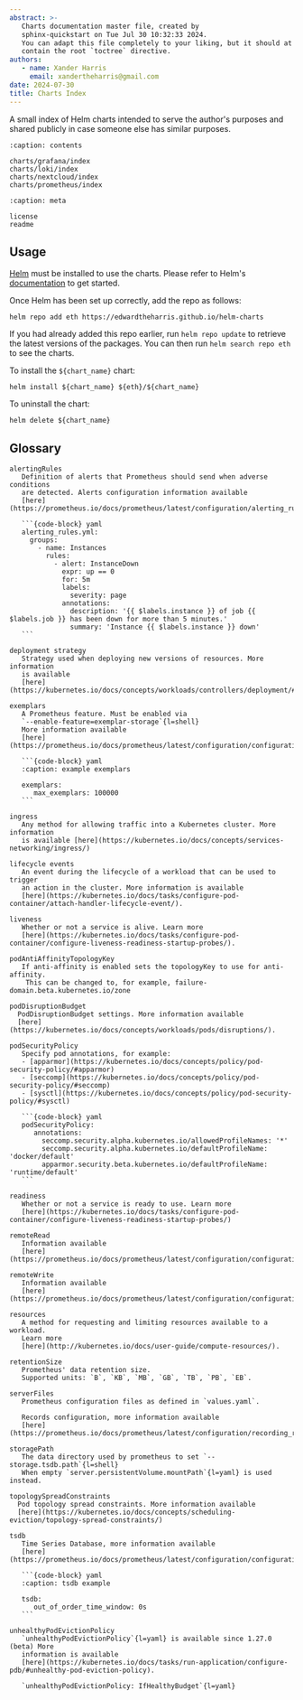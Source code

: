 ```yaml
---
abstract: >-
   Charts documentation master file, created by
   sphinx-quickstart on Tue Jul 30 10:32:33 2024.
   You can adapt this file completely to your liking, but it should at least
   contain the root `toctree` directive.
authors:
   - name: Xander Harris
     email: xandertheharris@gmail.com
date: 2024-07-30
title: Charts Index
---
```


A small index of Helm charts intended to serve the author's purposes and shared
publicly in case someone else has similar purposes.

```{toctree}
:caption: contents

charts/grafana/index
charts/loki/index
charts/nextcloud/index
charts/prometheus/index
```

```{toctree}
:caption: meta

license
readme
```

## Usage

[Helm](https://helm.sh) must be installed to use the charts.  Please refer to
Helm's [documentation](https://helm.sh/docs) to get started.

Once Helm has been set up correctly, add the repo as follows:

```shell
helm repo add eth https://edwardtheharris.github.io/helm-charts
```

If you had already added this repo earlier, run `helm repo update` to retrieve
the latest versions of the packages.  You can then run `helm search repo
eth` to see the charts.

To install the `${chart_name}` chart:

```shell
helm install ${chart_name} ${eth}/${chart_name}
```

To uninstall the chart:

```shell
helm delete ${chart_name}
```

## Glossary

````{glossary}
alertingRules
   Definition of alerts that Prometheus should send when adverse conditions
   are detected. Alerts configuration information available
   [here](https://prometheus.io/docs/prometheus/latest/configuration/alerting_rules/).

   ```{code-block} yaml
   alerting_rules.yml:
     groups:
       - name: Instances
         rules:
           - alert: InstanceDown
             expr: up == 0
             for: 5m
             labels:
               severity: page
             annotations:
               description: '{{ $labels.instance }} of job {{ $labels.job }} has been down for more than 5 minutes.'
               summary: 'Instance {{ $labels.instance }} down'
   ```

deployment strategy
   Strategy used when deploying new versions of resources. More information
   is available
   [here](https://kubernetes.io/docs/concepts/workloads/controllers/deployment/#strategy).

exemplars
   A Prometheus feature. Must be enabled via
   `--enable-feature=exemplar-storage`{l=shell}
   More information available
   [here](https://prometheus.io/docs/prometheus/latest/configuration/configuration/#exemplars)

   ```{code-block} yaml
   :caption: example exemplars

   exemplars:
      max_exemplars: 100000
   ```

ingress
   Any method for allowing traffic into a Kubernetes cluster. More information
   is available [here](https://kubernetes.io/docs/concepts/services-networking/ingress/)

lifecycle events
   An event during the lifecycle of a workload that can be used to trigger
   an action in the cluster. More information is available
   [here](https://kubernetes.io/docs/tasks/configure-pod-container/attach-handler-lifecycle-event/).

liveness
   Whether or not a service is alive. Learn more
   [here](https://kubernetes.io/docs/tasks/configure-pod-container/configure-liveness-readiness-startup-probes/).

podAntiAffinityTopologyKey
   If anti-affinity is enabled sets the topologyKey to use for anti-affinity.
    This can be changed to, for example, failure-domain.beta.kubernetes.io/zone

podDisruptionBudget
  PodDisruptionBudget settings. More information available
  [here](https://kubernetes.io/docs/concepts/workloads/pods/disruptions/).

podSecurityPolicy
   Specify pod annotations, for example:
   - [apparmor](https://kubernetes.io/docs/concepts/policy/pod-security-policy/#apparmor)
   - [seccomp](https://kubernetes.io/docs/concepts/policy/pod-security-policy/#seccomp)
   - [sysctl](https://kubernetes.io/docs/concepts/policy/pod-security-policy/#sysctl)

   ```{code-block} yaml
   podSecurityPolicy:
      annotations:
        seccomp.security.alpha.kubernetes.io/allowedProfileNames: '*'
        seccomp.security.alpha.kubernetes.io/defaultProfileName: 'docker/default'
        apparmor.security.beta.kubernetes.io/defaultProfileName: 'runtime/default'
   ```

readiness
   Whether or not a service is ready to use. Learn more
   [here](https://kubernetes.io/docs/tasks/configure-pod-container/configure-liveness-readiness-startup-probes/)

remoteRead
   Information available
   [here](https://prometheus.io/docs/prometheus/latest/configuration/configuration/#remote_read)

remoteWrite
   Information available
   [here](https://prometheus.io/docs/prometheus/latest/configuration/configuration/#remote_write).

resources
   A method for requesting and limiting resources available to a workload.
   Learn more
   [here](http://kubernetes.io/docs/user-guide/compute-resources/).

retentionSize
   Prometheus' data retention size.
   Supported units: `B`, `KB`, `MB`, `GB`, `TB`, `PB`, `EB`.

serverFiles
   Prometheus configuration files as defined in `values.yaml`.

   Records configuration, more information available
   [here](https://prometheus.io/docs/prometheus/latest/configuration/recording_rules/).

storagePath
   The data directory used by prometheus to set `--storage.tsdb.path`{l=shell}
   When empty `server.persistentVolume.mountPath`{l=yaml} is used instead.

topologySpreadConstraints
  Pod topology spread constraints. More information available
  [here](https://kubernetes.io/docs/concepts/scheduling-eviction/topology-spread-constraints/)

tsdb
   Time Series Database, more information available
   [here](https://prometheus.io/docs/prometheus/latest/configuration/configuration/#tsdb).

   ```{code-block} yaml
   :caption: tsdb example

   tsdb:
      out_of_order_time_window: 0s
   ```

unhealthyPodEvictionPolicy
   `unhealthyPodEvictionPolicy`{l=yaml} is available since 1.27.0 (beta) More
   information is available
   [here](https://kubernetes.io/docs/tasks/run-application/configure-pdb/#unhealthy-pod-eviction-policy).

   `unhealthyPodEvictionPolicy: IfHealthyBudget`{l=yaml}
````
